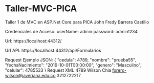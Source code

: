 # Taller-MVC-PICA
Taller 1 de MVC en ASP.Net Core para PICA
John Fredy Barrera Castillo


Credenciales de Acceso:
userName: admin
password: admin1234

Url: https://localhost:44312/

Url API: https://localhost:44312/api/Formularios	


Request Ejemplo JSON:
{
  "cedula": 4789,
  "nombre": "prueba55",
  "fechaNacimiento": "2019-10-01T00:00:00",
  "genero": "Masculino",
  "celular": 4785533
}
Request XML
<Formulario
  xmlns:xsi="http://www.w3.org/2001/XMLSchema-instance"
  xmlns:xsd="http://www.w3.org/2001/XMLSchema">
  <Cedula>4789</Cedula>
	<Nombre>Wilson</Nombre>
  <FechaNacimiento>Chia</FechaNacimiento>
	<Genero>forero-wilson@javeriana.edu.co</Genero>
  <Celular>3212722217</Celular>
</Formulario>
